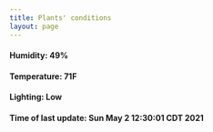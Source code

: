 ```yaml
---
title: Plants' conditions
layout: page
---
```



#### Humidity: 49%
#### Temperature: 71F
#### Lighting: Low
#### Time of last update: Sun May  2 12:30:01 CDT 2021
